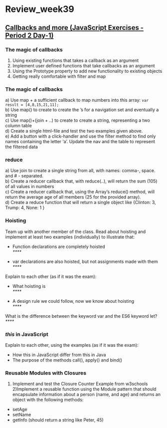 # Review_week39

## [Callbacks and more (JavaScript Exercises - Period 2 Day-1)](https://docs.google.com/document/d/1vl8J-PUiFIzUt6jCE9gGpiw5XvOW1L3FeouTiWemwt8/edit)  

### The magic of callbacks
1) Using existing functions that takes a callback as an argument  
2) Implement user defined functions that take callbacks as an argument  
3) Using the Prototype property to add new functionality to existing objects  
4) Getting really comfortable with filter and map  

### The magic of callbacks  
a) Use map + a sufficient callback to map numbers into this array:
`var result = [4,8,15,21,11];`  
b) Use map() to create to create the <a>’s for a navigation set and eventually a string  
c) Use map()+(join + ..) to create to create a string, representing a two column table  
d) Create a single html-file and test the two examples given above.  
e) Add a button with a click-handler and use the filter method to find only names containing the letter ‘a’. Update the nav and the table to represent the filtered data  

### reduce  
a) Use join to create a single string from all, with names: comma-, space. and  # - separated.  
b) Create a reducer callback that, with reduce(..), will return the sum (105) of all values in numbers  
c) Create a reducer callback that, using the Array’s reduce() method,  will return the average age of all members (25 for the provided array).  
d) Create a reduce function that will return a single object like {Clinton: 3, Trump: 4, None: 1 }  


### Hoisting  
Team up with another member of the class. Read about hoisting and implement at least two examples (individually) to illustrate that:

 * Function declarations are completely hoisted  
_****_  

 * var declarations are also hoisted, but not assignments made with them  
_****_  

Explain to each other (as if it was the exam):  

 * What hoisting is  
_****_  

 * A design rule we could follow, now we know about hoisting  
_****_  
  
What is the difference between the keyword var and the ES6 keyword let?  
_****_  


### _this_ in JavaScript  
Explain to each other, using the examples (as if it was the exam):

 * How this in JavaScript differ from this in Java
 * The purpose of the methods call(), apply() and bind()


### Reusable Modules with Closures   
1) Implement and test the Closure Counter Example from w3schools
2)Implement a reusable function using the Module pattern that should encapsulate information about a person (name, and age) and returns an object with the following methods:

 * setAge
 * setName
 * getInfo (should return a string like Peter, 45)
